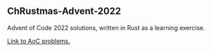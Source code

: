 ## ChRustmas-Advent-2022
Advent of Code 2022 solutions, written in Rust as a learning exercise.

[Link to AoC problems.](https://adventofcode.com/2022)
